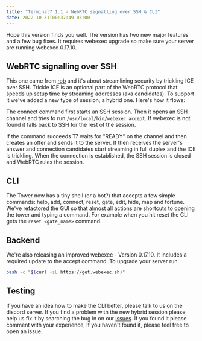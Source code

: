 ```yaml
---
title: "Terminal7 1.1 - WebRTC signalling over SSH & CLI"
date: 2022-10-31T00:37:49-03:00
---
```


Hope this version finds you well. The version has two new major features and 
a few bug fixes. It requires webexec upgrade so make sure your server are running
webexec 0.17.10.

## WebRTC signalling over SSH

This one came from [rob](https://youtube.com/c/TechCrafted) and it's about
streamlining security by trickling ICE over SSH. Trickle ICE is an optional part
of the WebRTC protocol that speeds up setup time by streaming addresses (aka candidates).
 To support it we've added a new type of session, a hybrid one. Here's how it flows:

The connect command first starts an SSH session. 
Then it opens an SSH channel and tries to run `/usr/local/bin/webexec accept`.
If webexec is not found it falls back to SSH for the rest of the session.

If the command succeeds T7 waits for "READY" on the channel and then creates
an offer and sends it to the server.
It then receives the server's answer and connection
candidates start streaming in full duplex and the ICE is trickling.
When the connection is established, the SSH session is closed and
WebRTC rules the session.

## CLI

The Tower now has a tiny shell (or a bot?) that accepts a few simple
commands: help, add, connect, reset, gate, edit, hide, map and fortune.
We've refactored the GUI so that almost all actions are shortcuts
to opening the tower and typing a command.
For example when you hit reset the CLI gets the `reset <gate_name>` command.

## Backend
We're also releasing an improved webexec - Version 0.17.10. It includes a required 
update to the accept command.
To upgrade your server run:

```bash
bash -c "$(curl -sL https://get.webexec.sh)"
```

## Testing

If you have an idea how to make the CLI better, please talk to us on the
discord server.
If you find a problem with the new hybrid session please help us fix it by
searching the bug in on our
[issues](https://github.com/tuzig/terminal7/issues).
If you found it please comment with your experience,
If you haven't found it, please feel free to open an issue.

